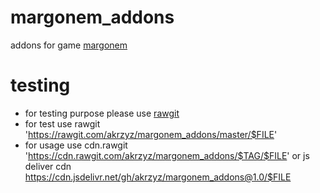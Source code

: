 # margonem_addons
addons for game [margonem](http://www.margonem.pl)

# testing
 * for testing purpose please use [rawgit](https://rawgit.com/)
 * for test use rawgit 'https://rawgit.com/akrzyz/margonem_addons/master/$FILE'
 * for usage use cdn.rawgit 'https://cdn.rawgit.com/akrzyz/margonem_addons/$TAG/$FILE' or js deliver cdn
 https://cdn.jsdelivr.net/gh/akrzyz/margonem_addons@1.0/$FILE
